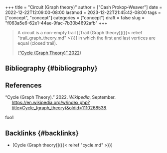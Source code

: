+++
title = "Circuit (Graph theory)"
author = ["Cash Prokop-Weaver"]
date = 2022-12-22T12:09:00-08:00
lastmod = 2023-12-22T21:45:42-08:00
tags = ["concept", "concept"]
categories = ["concept"]
draft = false
slug = "f063a5e6-62e1-44ae-9fac-7b30b4692afb"
+++

> A circuit is a non-empty trail [[Trail (Graph theory)]({{< relref "trail_graph_theory.md" >}})] in which the first and last vertices are equal (closed trail).
>
> (<a href="#citeproc_bib_item_1">“Cycle (Graph Theory)” 2022</a>)


## Bibliography {#bibliography}

## References

<style>.csl-entry{text-indent: -1.5em; margin-left: 1.5em;}</style><div class="csl-bib-body">
  <div class="csl-entry"><a id="citeproc_bib_item_1"></a>“Cycle (Graph Theory).” 2022. <i>Wikipedia</i>, September. <a href="https://en.wikipedia.org/w/index.php?title=Cycle_(graph_theory)&oldid=1110268538">https://en.wikipedia.org/w/index.php?title=Cycle_(graph_theory)&#38;oldid=1110268538</a>.</div>
</div>

foo1


## Backlinks {#backlinks}

-   [Cycle (Graph theory)]({{< relref "cycle.md" >}})
